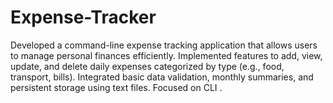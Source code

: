 # Expense-Tracker
Developed a command-line expense tracking application that allows users to manage personal finances  efficiently. Implemented features to add, view, update, and delete daily expenses categorized by type (e.g.,  food, transport, bills). Integrated basic data validation, monthly summaries, and persistent storage using text  files. Focused on CLI .
